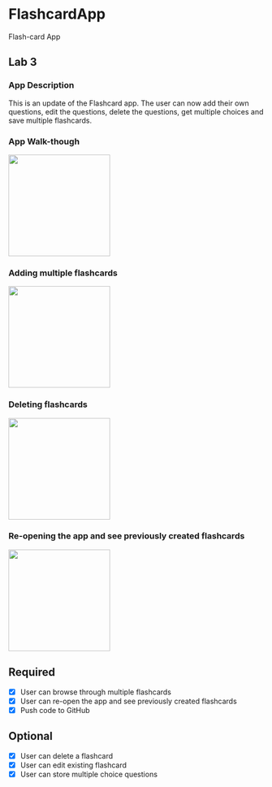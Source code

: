 
# FlashcardApp
Flash-card App

## Lab 3

### App Description
This is an update of the Flashcard app. The user can now add their own questions, edit the questions, delete the questions, get multiple choices and save multiple flashcards.

### App Walk-though

<img src="http://g.recordit.co/41j1C2lsG4.gif" width=200><br>

### Adding multiple flashcards

<img src="http://g.recordit.co/y4EFFu3yEw.gif" width=200><br>

### Deleting flashcards

<img src="http://g.recordit.co/VyO6GyMLDg.gif" width=200><br>


### Re-opening the app and see previously created flashcards

<img src="http://g.recordit.co/tL3HvwsKcq.gif" width=200><br>

## Required
- [x] User can browse through multiple flashcards
- [x] User can re-open the app and see previously created flashcards
- [x] Push code to GitHub
## Optional
- [x] User can delete a flashcard
- [x] User can edit existing flashcard
- [x] User can store multiple choice questions
